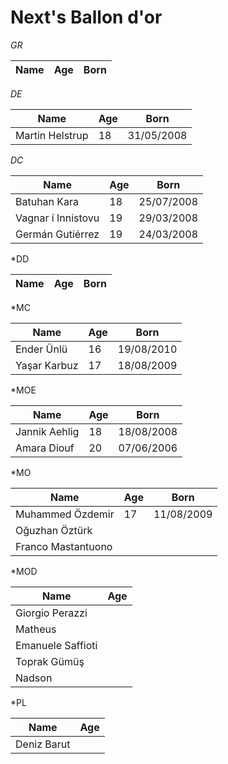 # Next's Ballon d'or 

*GR*

| Name | Age | Born |
| ---- | --- | ---- |

*DE*

| Name            | Age | Born       |
| --------------- | --- | ---------- |
| Martin Helstrup | 18  | 31/05/2008 |

*DC*

| Name               | Age | Born       |
| ------------------ | --- | ---------- |
| Batuhan Kara       | 18  | 25/07/2008 |
| Vagnar í Innistovu | 19  | 29/03/2008 |
| Germán Gutiérrez   | 19  | 24/03/2008 |

*DD

| Name | Age | Born |
| ---- | --- | ---- |

*MC

| Name         | Age | Born       |
| ------------ | --- | ---------- |
| Ender Ünlü   | 16  | 19/08/2010 |
| Yaşar Karbuz | 17  | 18/08/2009 |

*MOE

| Name          | Age | Born       |
| ------------- | --- | ---------- |
| Jannik Aehlig | 18  | 18/08/2008 |
| Amara Diouf   | 20  | 07/06/2006 |

*MO

| Name               | Age | Born       |
| ------------------ | --- | ---------- |
| Muhammed Özdemir   | 17  | 11/08/2009 |
| Oğuzhan Öztürk     |     |            |
| Franco Mastantuono |     |            |

*MOD

| Name              | Age |
| ----------------- | --- |
| Giorgio Perazzi   |     |
| Matheus           |     |
| Emanuele Saffioti |     |
| Toprak Gümüş      |     |
| Nadson            |     |

*PL

| Name        | Age |
| ----------- | --- |
| Deniz Barut |     |
